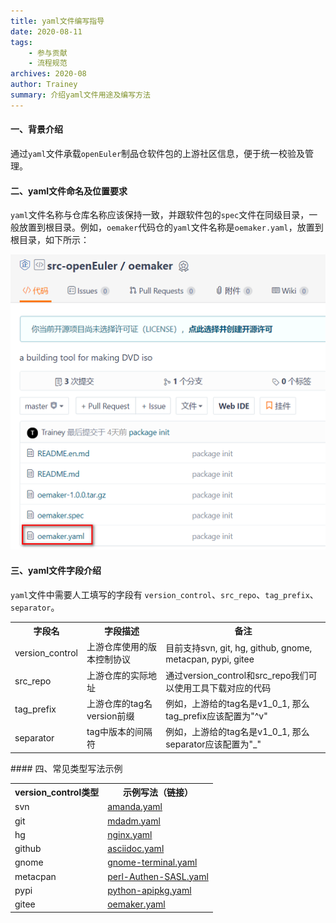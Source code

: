 ```yaml
---
title: yaml文件编写指导
date: 2020-08-11
tags:
    - 参与贡献
    - 流程规范
archives: 2020-08
author: Trainey
summary: 介绍yaml文件用途及编写方法
---
```


#### 一、背景介绍

通过`yaml`文件承载`openEuler`制品仓软件包的上游社区信息，便于统一校验及管理。

#### 二、yaml文件命名及位置要求

`yaml`文件名称与仓库名称应该保持一致，并跟软件包的`spec`文件在同级目录，一般放置到根目录。例如，`oemaker`代码仓的`yaml`文件名称是`oemaker.yaml`，放置到根目录，如下所示：

<img src="./imgs/oemaker_example.png">

#### 三、yaml文件字段介绍

`yaml`文件中需要人工填写的字段有 `version_control`、`src_repo`、`tag_prefix`、`separator`。

<table>
<tr>
<th>字段名</th>
<th>字段描述</th>
<th>备注</th>
</tr>
<tr>
<td>version_control</td>
<td>上游仓库使用的版本控制协议</td>
<td>目前支持svn, git, hg, github, gnome, metacpan, pypi, gitee</td>
</tr>
<tr>
<td>src_repo</td>
<td>上游仓库的实际地址</td>
<td>通过version_control和src_repo我们可以使用工具下载对应的代码</td>
</tr>
<tr>
<td>tag_prefix</td>
<td>上游仓库的tag名version前缀</td>
<td>例如，上游给的tag名是v1_0_1, 那么tag_prefix应该配置为"^v"</td>
</tr>
<tr>
<td>separator</td>
<td>tag中版本的间隔符</td>
<td>例如，上游给的tag名是v1_0_1, 那么separator应该配置为"_"</td>
</tr>
</table>
#### 四、常见类型写法示例

<table>
<tr>
<th>version_control类型</th>
<th>示例写法（链接）</th>
</tr>
<tr>
<td>svn</td>
<td><a href="https://gitee.com/src-openeuler/amanda/blob/master/amanda.yaml">amanda.yaml</a></td>
</tr>
<tr>
<td>git</td>
<td><a href="https://gitee.com/src-openeuler/mdadm/blob/master/mdadm.yaml">mdadm.yaml</a></td>
</tr>
<tr>
<td>hg</td>
<td><a href="https://gitee.com/openeuler/openEuler-Advisor/blob/master/upstream-info/nginx.yaml">nginx.yaml</a></td>
</tr>
<tr>
<td>github</td>
<td><a href="https://gitee.com/src-openeuler/asciidoc/blob/master/asciidoc.yaml">asciidoc.yaml</a></td>
</tr>
<tr>
<td>gnome</td>
<td><a href="https://gitee.com/src-openeuler/gnome-terminal/blob/master/gnome-terminal.yaml">gnome-terminal.yaml</a></td>
</tr>
<tr>
<td>metacpan</td>
<td><a href="https://gitee.com/src-openeuler/perl-Authen-SASL/blob/master/perl-Authen-SASL.yaml">perl-Authen-SASL.yaml</a></td>
</tr>
<tr>
<td>pypi</td>
<td><a href="https://gitee.com/src-openeuler/python-apipkg/blob/master/python-apipkg.yaml">python-apipkg.yaml</a></td>
</tr>
<tr>
<td>gitee</td>
<td><a href="https://gitee.com/src-openeuler/oemaker/blob/master/oemaker.yaml">oemaker.yaml</a></td>
</tr>
</table>
